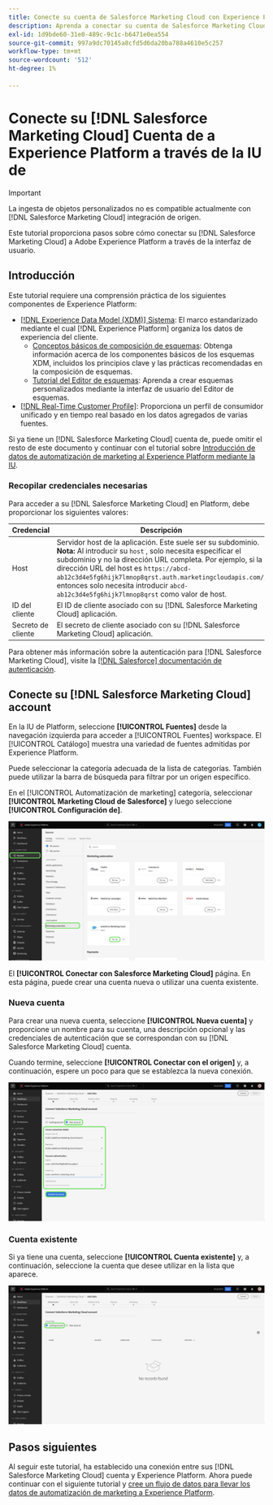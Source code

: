 ```yaml
---
title: Conecte su cuenta de Salesforce Marketing Cloud con Experience Platform a través de la interfaz de usuario de
description: Aprenda a conectar su cuenta de Salesforce Marketing Cloud a Experience Platform a través de la interfaz de usuario.
exl-id: 1d9bde60-31e0-489c-9c1c-b6471e0ea554
source-git-commit: 997a9dc70145a8cfd5d6da20ba788a4610e5c257
workflow-type: tm+mt
source-wordcount: '512'
ht-degree: 1%

---
```


# Conecte su [!DNL Salesforce Marketing Cloud] Cuenta de a Experience Platform a través de la IU de

>[!IMPORTANT]
>
>La ingesta de objetos personalizados no es compatible actualmente con [!DNL Salesforce Marketing Cloud] integración de origen.


Este tutorial proporciona pasos sobre cómo conectar su [!DNL Salesforce Marketing Cloud] a Adobe Experience Platform a través de la interfaz de usuario.

## Introducción

Este tutorial requiere una comprensión práctica de los siguientes componentes de Experience Platform:

* [[!DNL Experience Data Model (XDM)] Sistema](../../../../../xdm/home.md): El marco estandarizado mediante el cual [!DNL Experience Platform] organiza los datos de experiencia del cliente.
   * [Conceptos básicos de composición de esquemas](../../../../../xdm/schema/composition.md): Obtenga información acerca de los componentes básicos de los esquemas XDM, incluidos los principios clave y las prácticas recomendadas en la composición de esquemas.
   * [Tutorial del Editor de esquemas](../../../../../xdm/tutorials/create-schema-ui.md): Aprenda a crear esquemas personalizados mediante la interfaz de usuario del Editor de esquemas.
* [[!DNL Real-Time Customer Profile]](../../../../../profile/home.md): Proporciona un perfil de consumidor unificado y en tiempo real basado en los datos agregados de varias fuentes.

Si ya tiene un [!DNL Salesforce Marketing Cloud] cuenta de, puede omitir el resto de este documento y continuar con el tutorial sobre [Introducción de datos de automatización de marketing al Experience Platform mediante la IU](../../dataflow/marketing-automation.md).

### Recopilar credenciales necesarias

Para acceder a su [!DNL Salesforce Marketing Cloud] en Platform, debe proporcionar los siguientes valores:

| Credencial | Descripción |
| ---------- | ----------- |
| Host | Servidor host de la aplicación. Este suele ser su subdominio. **Nota:** Al introducir su `host` , solo necesita especificar el subdominio y no la dirección URL completa. Por ejemplo, si la dirección URL del host es `https://abcd-ab12c3d4e5fg6hijk7lmnop8qrst.auth.marketingcloudapis.com/`, entonces solo necesita introducir `abcd-ab12c3d4e5fg6hijk7lmnop8qrst` como valor de host. |
| ID del cliente | El ID de cliente asociado con su [!DNL Salesforce Marketing Cloud] aplicación. |
| Secreto de cliente | El secreto de cliente asociado con su [!DNL Salesforce Marketing Cloud] aplicación. |

Para obtener más información sobre la autenticación para [!DNL Salesforce Marketing Cloud], visite la [[!DNL Salesforce] documentación de autenticación](https://developer.salesforce.com/docs/atlas.en-us.mc-apis.meta/mc-apis/authentication.htm).

## Conecte su [!DNL Salesforce Marketing Cloud] account

En la IU de Platform, seleccione **[!UICONTROL Fuentes]** desde la navegación izquierda para acceder a [!UICONTROL Fuentes] workspace. El [!UICONTROL Catálogo] muestra una variedad de fuentes admitidas por Experience Platform.

Puede seleccionar la categoría adecuada de la lista de categorías. También puede utilizar la barra de búsqueda para filtrar por un origen específico.

En el [!UICONTROL Automatización de marketing] categoría, seleccionar **[!UICONTROL Marketing Cloud de Salesforce]** y luego seleccione **[!UICONTROL Configuración de]**.

![El catálogo de orígenes con el origen de Marketing Cloud de Salesforce seleccionado.](../../../../images/tutorials/create/salesforce-marketing-cloud/catalog.png)

El **[!UICONTROL Conectar con Salesforce Marketing Cloud]** página. En esta página, puede crear una cuenta nueva o utilizar una cuenta existente.

### Nueva cuenta

Para crear una nueva cuenta, seleccione **[!UICONTROL Nueva cuenta]** y proporcione un nombre para su cuenta, una descripción opcional y las credenciales de autenticación que se correspondan con su [!DNL Salesforce Marketing Cloud] cuenta.

Cuando termine, seleccione **[!UICONTROL Conectar con el origen]** y, a continuación, espere un poco para que se establezca la nueva conexión.

![La nueva interfaz de cuenta donde puede autenticar una nueva cuenta para Salesforce Marketing Cloud.](../../../../images/tutorials/create/salesforce-marketing-cloud/new.png)

### Cuenta existente

Si ya tiene una cuenta, seleccione **[!UICONTROL Cuenta existente]** y, a continuación, seleccione la cuenta que desee utilizar en la lista que aparece.

![Interfaz de cuenta existente donde puede seleccionar una lista de cuentas de Marketing Cloud de Salesforce existentes.](../../../../images/tutorials/create/salesforce-marketing-cloud/existing.png)

## Pasos siguientes

Al seguir este tutorial, ha establecido una conexión entre sus [!DNL Salesforce Marketing Cloud] cuenta y Experience Platform. Ahora puede continuar con el siguiente tutorial y [cree un flujo de datos para llevar los datos de automatización de marketing a Experience Platform](../../dataflow/marketing-automation.md).
